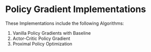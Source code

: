 # Policy Gradient Implementations

These Implementations include the following Algorithms:
1) Vanilla Policy Gradients with Baseline
2) Actor-Critic Policy Gradient
3) Proximal Policy Optimization 
